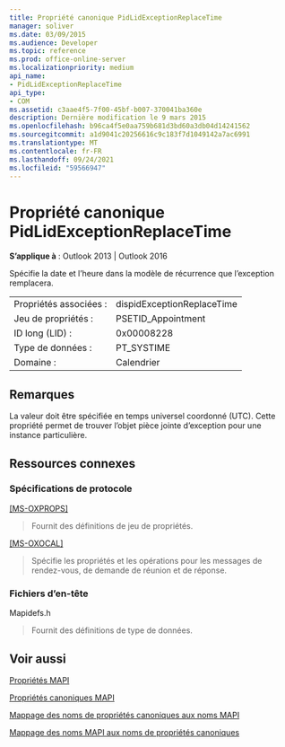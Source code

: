 ```yaml
---
title: Propriété canonique PidLidExceptionReplaceTime
manager: soliver
ms.date: 03/09/2015
ms.audience: Developer
ms.topic: reference
ms.prod: office-online-server
ms.localizationpriority: medium
api_name:
- PidLidExceptionReplaceTime
api_type:
- COM
ms.assetid: c3aae4f5-7f00-45bf-b007-370041ba360e
description: Dernière modification le 9 mars 2015
ms.openlocfilehash: b96ca4f5e0aa759b681d3bd60a3db04d14241562
ms.sourcegitcommit: a1d9041c20256616c9c183f7d1049142a7ac6991
ms.translationtype: MT
ms.contentlocale: fr-FR
ms.lasthandoff: 09/24/2021
ms.locfileid: "59566947"
---
```

# <a name="pidlidexceptionreplacetime-canonical-property"></a>Propriété canonique PidLidExceptionReplaceTime

  
  
**S’applique à** : Outlook 2013 | Outlook 2016 
  
Spécifie la date et l’heure dans la modèle de récurrence que l’exception remplacera.
  
|||
|:-----|:-----|
|Propriétés associées :  <br/> |dispidExceptionReplaceTime  <br/> |
|Jeu de propriétés :  <br/> |PSETID_Appointment  <br/> |
|ID long (LID) :  <br/> |0x00008228  <br/> |
|Type de données :  <br/> |PT_SYSTIME  <br/> |
|Domaine :  <br/> |Calendrier  <br/> |
   
## <a name="remarks"></a>Remarques

La valeur doit être spécifiée en temps universel coordonné (UTC). Cette propriété permet de trouver l’objet pièce jointe d’exception pour une instance particulière.
  
## <a name="related-resources"></a>Ressources connexes

### <a name="protocol-specifications"></a>Spécifications de protocole

[[MS-OXPROPS]](https://msdn.microsoft.com/library/f6ab1613-aefe-447d-a49c-18217230b148%28Office.15%29.aspx)
  
> Fournit des définitions de jeu de propriétés.
    
[[MS-OXOCAL]](https://msdn.microsoft.com/library/09861fde-c8e4-4028-9346-e7c214cfdba1%28Office.15%29.aspx)
  
> Spécifie les propriétés et les opérations pour les messages de rendez-vous, de demande de réunion et de réponse.
    
### <a name="header-files"></a>Fichiers d’en-tête

Mapidefs.h
  
> Fournit des définitions de type de données.
    
## <a name="see-also"></a>Voir aussi



[Propriétés MAPI](mapi-properties.md)
  
[Propriétés canoniques MAPI](mapi-canonical-properties.md)
  
[Mappage des noms de propriétés canoniques aux noms MAPI](mapping-canonical-property-names-to-mapi-names.md)
  
[Mappage des noms MAPI aux noms de propriétés canoniques](mapping-mapi-names-to-canonical-property-names.md)

